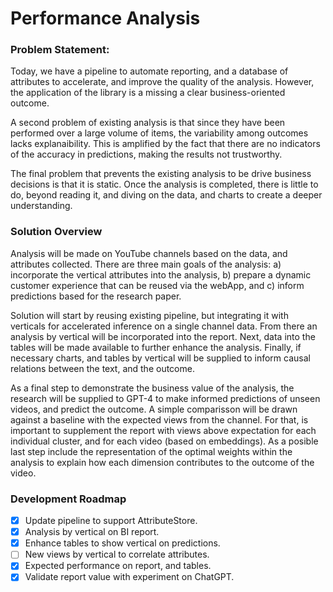# Performance Analysis

### Problem Statement:

Today, we have a pipeline to automate reporting, and a database of attributes to accelerate, and improve the quality of the analysis. However, the application of the library is a missing a clear business-oriented outcome.

A second problem of existing analysis is that since they have been performed over a large volume of items, the variability among outcomes lacks explanaibility. This is amplified by the fact that there are no indicators of the accuracy in predictions, making the results not trustworthy.

The final problem that prevents the existing analysis to be drive business decisions is that it is static. Once the analysis is completed, there is little to do, beyond reading it, and diving on the data, and charts to create a deeper understanding.

### Solution Overview

Analysis will be made on YouTube channels based on the data, and attributes collected. There are three main goals of the analysis: a) incorporate the vertical attributes into the analysis, b) prepare a dynamic customer experience that can be reused via the webApp, and c) inform predictions based for the research paper.

Solution will start by reusing existing pipeline, but integrating it with verticals for accelerated inference on a single channel data. From there an analysis by vertical will be incorporated into the report. Next, data into the tables will be made available to further enhance the analysis. Finally, if necessary charts, and tables by vertical will be supplied to inform causal relations between the text, and the outcome.

As a final step to demonstrate the business value of the analysis, the research will be supplied to GPT-4 to make informed predictions of unseen videos, and predict the outcome. A simple comparisson will be drawn against a baseline with the expected views from the channel. For that, is important to supplement the report with views above expectation for each individual cluster, and for each video (based on embeddings). As a posible last step include the representation of the optimal weights within the analysis to explain how each dimension contributes to the outcome of the video.

### Development Roadmap

- [x] Update pipeline to support AttributeStore.
- [x] Analysis by vertical on BI report.
- [x] Enhance tables to show vertical on predictions.
- [ ] New views by vertical to correlate attributes.
- [x] Expected performance on report, and tables.
- [x] Validate report value with experiment on ChatGPT.
